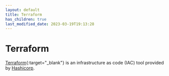 ```yaml
---
layout: default
title: Terraform
has_children: true
last_modified_date: 2023-03-19T19:13:28
---
```


# Terraform

[Terraform](http://terraform.io/){:target="_blank"} is an
infrastructure as code (IAC) tool provided by
[Hashicorp](https://www.hashicorp.com).

